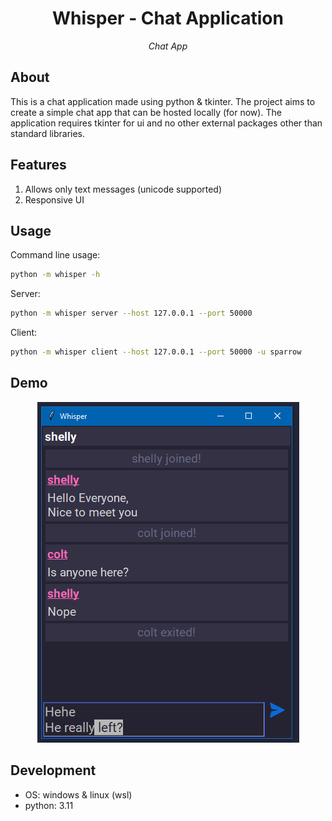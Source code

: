 <div align="center">
    <h1>Whisper - Chat Application</h1>
    <i>Chat App</i>
</div>


## About

This is a chat application made using python & tkinter. The project aims
to create a simple chat app that can be hosted locally (for now). The
application requires tkinter for ui and no other external packages other
than standard libraries.


## Features
1. Allows only text messages (unicode supported)
2. Responsive UI


## Usage
Command line usage:
```sh
python -m whisper -h
```

Server:
```sh
python -m whisper server --host 127.0.0.1 --port 50000
```

Client:
```sh
python -m whisper client --host 127.0.0.1 --port 50000 -u sparrow
```


## Demo
<div align="center">
<img src="./demo/screenshot.png" alt="UI of the client chat app" />
</div>


## Development
* OS: windows & linux (wsl)
* python: 3.11

